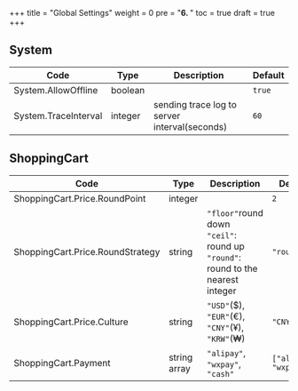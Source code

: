 +++
title = "Global Settings"
weight = 0
pre = "<b>6. </b>"
toc = true
draft = true
+++


## System


|Code|Type|Description|Default|
|---|---|---|---|
|System.AllowOffline|boolean| |`true`|
|System.TraceInterval|integer|sending trace log to server interval(seconds)|`60`|

## ShoppingCart

|Code|Type|Description|Default|
|---|---|---|---|
|ShoppingCart.Price.RoundPoint|integer| |`2`|
|ShoppingCart.Price.RoundStrategy|string|`"floor"`round down <br /> `"ceil"`: round up <br /> `"round"`: round to the nearest integer |`"round"`|
|ShoppingCart.Price.Culture|string|`"USD"`($), `"EUR"`(€), `"CNY"`(¥), `"KRW"`(₩) |`"CNY"`|
|ShoppingCart.Payment|string array|`"alipay"`, `"wxpay"`, `"cash"`|`["alipay", "wxpay"]`|



